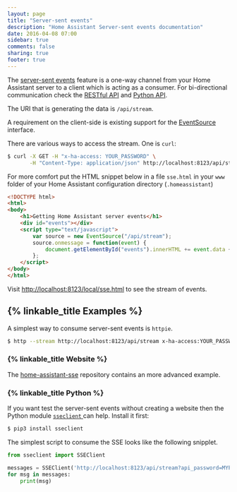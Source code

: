 ```yaml
---
layout: page
title: "Server-sent events"
description: "Home Assistant Server-sent events documentation"
date: 2016-04-08 07:00
sidebar: true
comments: false
sharing: true
footer: true
---
```


The [server-sent events](https://developer.mozilla.org/en-US/docs/Web/API/Server-sent_events/Using_server-sent_events) feature is a one-way channel from your Home Assistant server to a client which is acting as a consumer. For bi-directional communication check the [RESTful API](/developers/rest_api/) and [Python API](/developers/python_api/).

The URI that is generating the data is `/api/stream`.

A requirement on the client-side is existing support for the [EventSource](https://developer.mozilla.org/en-US/docs/Web/API/EventSource) interface.

There are various ways to access the stream. One is `curl`:

```bash
$ curl -X GET -H "x-ha-access: YOUR_PASSWORD" \
       -H "Content-Type: application/json" http://localhost:8123/api/stream
```

For more comfort put the HTML snippet below in a file `sse.html` in your `www` folder of your Home Assistant configuration directory (`.homeassistant`)

```html
<!DOCTYPE html>
<html>
<body>
    <h1>Getting Home Assistant server events</h1>
    <div id="events"></div>
    <script type="text/javascript">
        var source = new EventSource("/api/stream");
        source.onmessage = function(event) {
            document.getElementById("events").innerHTML += event.data + "<br>";
        };
    </script>
</body>
</html>
```

Visit [http://localhost:8123/local/sse.html](http://localhost:8123/local/sse.html) to see the stream of events.

## {% linkable_title Examples %}

A simplest way to consume server-sent events is `httpie`.

```bash
$ http --stream http://localhost:8123/api/stream x-ha-access:YOUR_PASSWORD content-type:application/json
```

### {% linkable_title Website %}

The [home-assistant-sse](https://github.com/fabaff/home-assistant-sse) repository contains an more advanced example.

### {% linkable_title Python %}

If you want test the server-sent events without creating a website then the Python module [`sseclient` ](https://pypi.python.org/pypi/sseclient/) can help. Install it first:

```bash
$ pip3 install sseclient
```

The simplest script to consume the SSE looks like the following snipplet.

```python
from sseclient import SSEClient

messages = SSEClient('http://localhost:8123/api/stream?api_password=MYPASS')
for msg in messages:
    print(msg)
```

